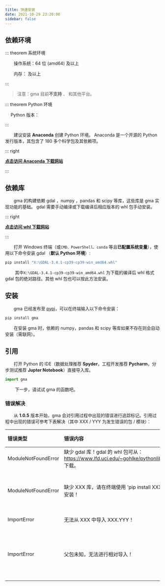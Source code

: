 ```yaml
---
title: 快速安装
date: 2021-10-29 23:20:00
sidebar: false
---
```


## 依赖环境

::: theorem 系统环境

&emsp;&emsp;操作系统：64 位 (amd64) <Badge text="Winows 10" vertical='middle'/> 及以上

&emsp;&emsp;内存：<Badge text="8 GB" vertical='middle'/>  及以上

:::

> 注意：gma 目前**不支持** <Badge text="Linux" type='error' vertical='middle'/>、<Badge text="MacOS" type='error' vertical='middle'/> 和其他平台。

::: theorem Python 环境

&emsp; Python 版本： <Badge text="3.8、3.9 或 3.10" vertical='middle'/>

:::

&emsp;&emsp;建议安装 **Anaconda** 创建 Python 环境。 Anaconda 是一个开源的 Python 发行版本，其包含了 180 多个科学包及其依赖项。

::: right  

 [**点击访问 Anaconda 下载网站**](https://www.anaconda.com/)

:::

## 依赖库 
&emsp;&emsp;gma 的构建依赖 gdal <Badge text="3.4.1 +"/>，numpy <Badge text="1.23.3 +"/>，pandas <Badge text="1.4.2 +"/> 和 scipy<Badge text="1.7.3 +"/> 等库，这些库是 gma 实现功能的基础。 gdal 需要手动编译或下载编译后相应版本的 whl 包手动安装。

::: right 

 [**点击访问 whl 下载网站**](https://www.lfd.uci.edu/~gohlke/pythonlibs/)

:::

&emsp;&emsp;打开  Windows 终端（或```CMD、PowerShell、conda``` 等且**已配置系统变量**），使用以下命令安装 gdal （**默认 Python 环境**）:
```bash
pip install "X:\GDAL-3.4.1-cp39-cp39-win_amd64.whl"
```
&emsp;&emsp; 其中```X:\GDAL-3.4.1-cp39-cp39-win_amd64.whl``` 为下载的编译后 whl 格式 gdal 包的绝对路径。其他 whl 包也可以按此方法安装。

## 安装

&emsp;&emsp;gma 已经发布至 [pypi](https://pypi.org/project/gma/)，可以在终端输入以下命令安装：

```bash
pip install gma
```
&emsp;&emsp;在安装 gma 时，依赖的 numpy，pandas 和 scipy 等库如果不存在则会自动安装（需联网）。


## 引用

&emsp;&emsp;打开 Python 的 IDE（数据处理推荐 **Spyder**，工程开发推荐 **Pycharm**，分步测试推荐 **Jupter Notebook**）直接导入库。

```python
import gma
```

&emsp;&emsp; 下一步，请试试 gma 的函数吧。

### 错误解决

&emsp;&emsp;从 **1.0.5** 版本开始，gma 会对引用过程中出现的错误进行追踪标记。引用过程中出现的错误可参考下表解决（其中 XXX / YYY 为发生错误的包 / 模块）：

| 错误类型            | 错误内容                                                     | 解决方法                              |
| :------------------ | :----------------------------------------------------------- | :------------------------------------ |
| ModuleNotFoundError | 缺少 gdal 库！gdal 的 whl 包可从：https://www.lfd.uci.edu/~gohlke/pythonlibs/ 下载。 | [安装 gdal](/Install.html#依赖库)     |
| ModuleNotFoundError | 缺少 XXX 库，请在终端使用 'pip install XXX' 安装！           | 在终端输入 `pip install XXX` 安装     |
| ImportError         | 无法从 XXX 中导入 XXX.YYY！                                  | 重新安装 XXX                          |
| ImportError         | 父包未知，无法进行相对导入！                                 | 请从 gma 的父文件夹引用或重新安装 gma |
